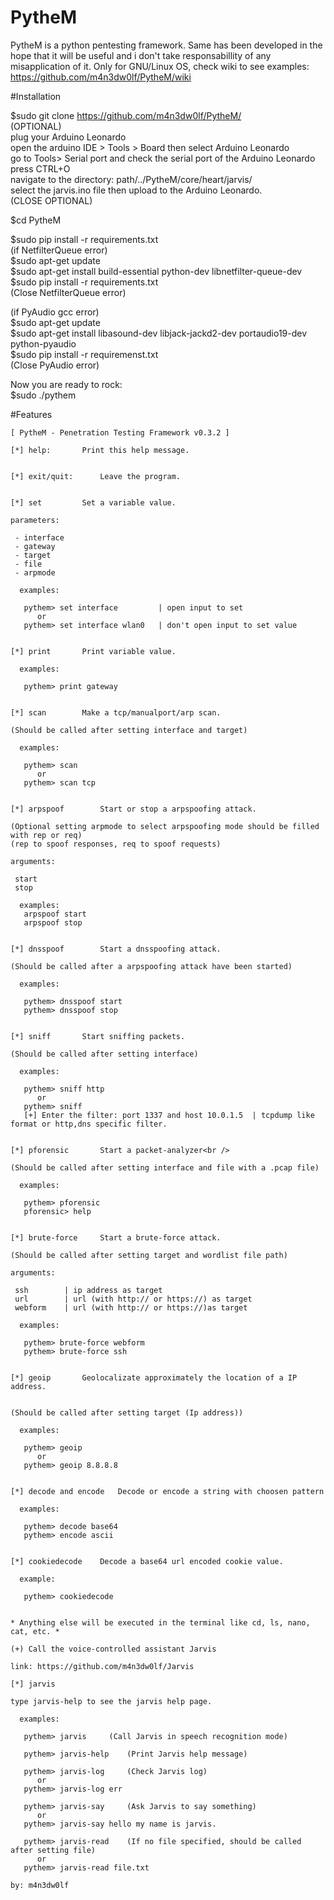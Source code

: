 # PytheM

PytheM is a python pentesting framework. Same has been developed in the hope that it will be useful and i don't take responsabillity of any misapplication of it. Only for GNU/Linux OS, check wiki to see examples:<br/> https://github.com/m4n3dw0lf/PytheM/wiki<br/> 

#Installation

$sudo git clone https://github.com/m4n3dw0lf/PytheM/ <br />
(OPTIONAL)<br />
plug your Arduino Leonardo <br />
open the arduino IDE > Tools > Board then select Arduino Leonardo <br />
go to Tools> Serial port and check the serial port of the Arduino Leonardo <br />
press CTRL+O <br />
navigate to the directory: path/../PytheM/core/heart/jarvis/ <br />
select the jarvis.ino file then upload to the Arduino Leonardo. <br />
(CLOSE OPTIONAL) <br />

$cd PytheM<br/>

$sudo pip install -r requirements.txt <br />
(if NetfilterQueue error)<br />
$sudo apt-get update<br />
$sudo apt-get install build-essential python-dev libnetfilter-queue-dev<br />
$sudo pip install -r requirements.txt <br />
(Close NetfilterQueue error) <br />

(if PyAudio gcc error)<br />
$sudo apt-get update<br />
$sudo apt-get install libasound-dev libjack-jackd2-dev portaudio19-dev python-pyaudio<br />
$sudo pip install -r requiremenst.txt <br />
(Close PyAudio error) <br />

Now you are ready to rock:<br /> 
$sudo ./pythem <br/>

#Features
```
[ PytheM - Penetration Testing Framework v0.3.2 ]

[*] help:		Print this help message.


[*] exit/quit:		Leave the program.


[*] set			Set a variable value.

parameters:

 - interface
 - gateway
 - target
 - file
 - arpmode

  examples:

   pythem> set interface         | open input to set
	  or
   pythem> set interface wlan0   | don't open input to set value


[*] print		Print variable value.

  examples:

   pythem> print gateway


[*] scan		Make a tcp/manualport/arp scan.

(Should be called after setting interface and target)

  examples:

   pythem> scan
	  or
   pythem> scan tcp


[*] arpspoof		Start or stop a arpspoofing attack.

(Optional setting arpmode to select arpspoofing mode should be filled with rep or req) 
(rep to spoof responses, req to spoof requests)

arguments:

 start
 stop

  examples:
   arpspoof start
   arpspoof stop


[*] dnsspoof		Start a dnsspoofing attack.

(Should be called after a arpspoofing attack have been started)

  examples:

   pythem> dnsspoof start
   pythem> dnsspoof stop


[*] sniff		Start sniffing packets.

(Should be called after setting interface)

  examples:

   pythem> sniff http
	  or
   pythem> sniff
   [+] Enter the filter: port 1337 and host 10.0.1.5  | tcpdump like format or http,dns specific filter.


[*] pforensic		Start a packet-analyzer<br />

(Should be called after setting interface and file with a .pcap file)

  examples:

   pythem> pforensic
   pforensic> help


[*] brute-force		Start a brute-force attack.

(Should be called after setting target and wordlist file path)

arguments:

 ssh		| ip address as target
 url		| url (with http:// or https://) as target
 webform	| url (with http:// or https://)as target

  examples:

   pythem> brute-force webform
   pythem> brute-force ssh


[*] geoip		Geolocalizate approximately the location of a IP address.


(Should be called after setting target (Ip address))

  examples:

   pythem> geoip
	  or
   pythem> geoip 8.8.8.8


[*] decode and encode	Decode or encode a string with choosen pattern

  examples:

   pythem> decode base64
   pythem> encode ascii


[*] cookiedecode	Decode a base64 url encoded cookie value.

  example:

   pythem> cookiedecode


* Anything else will be executed in the terminal like cd, ls, nano, cat, etc. *

(+) Call the voice-controlled assistant Jarvis

link: https://github.com/m4n3dw0lf/Jarvis

[*] jarvis

type jarvis-help to see the jarvis help page.

  examples:

   pythem> jarvis	  (Call Jarvis in speech recognition mode)

   pythem> jarvis-help    (Print Jarvis help message)

   pythem> jarvis-log     (Check Jarvis log)
	  or
   pythem> jarvis-log err

   pythem> jarvis-say     (Ask Jarvis to say something)
	  or
   pythem> jarvis-say hello my name is jarvis.

   pythem> jarvis-read 	  (If no file specified, should be called after setting file)
   	  or
   pythem> jarvis-read file.txt

by: m4n3dw0lf
```
